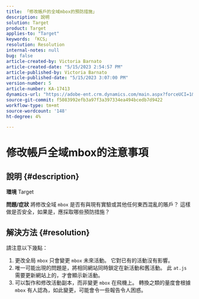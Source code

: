 ```yaml
---
title: 「修改帳戶的全域mbox的預防措施」
description: 說明
solution: Target
product: Target
applies-to: "Target"
keywords: 「KCS」
resolution: Resolution
internal-notes: null
bug: false
article-created-by: Victoria Barnato
article-created-date: "5/15/2023 2:54:57 PM"
article-published-by: Victoria Barnato
article-published-date: "5/15/2023 3:07:00 PM"
version-number: 5
article-number: KA-17413
dynamics-url: "https://adobe-ent.crm.dynamics.com/main.aspx?forceUCI=1&pagetype=entityrecord&etn=knowledgearticle&id=c2d60e72-30f3-ed11-8848-6045bd006ce9"
source-git-commit: f5083992efb3a97f3a397334ea494bcedb7d9422
workflow-type: tm+mt
source-wordcount: '148'
ht-degree: 4%

---
```


# 修改帳戶全域mbox的注意事項

## 說明 {#description}

<b>環境</b>
Target


<b>問題/症狀</b>
將修改全域 `mbox` 是否有與現有實驗或其他任何東西混亂的賬戶？ 這樣做是否安全，如果是，應採取哪些預防措施？


## 解決方法 {#resolution}


請注意以下幾點：

1. 更改全局 `mbox` 只會變更 `mbox` 未來活動。 它對已有的活動沒有影響。
2. 唯一可能出現的問題是，將相同網站同時鎖定在新活動和舊活動。 此 `at.js` 需要更新網站上的，才會顯示新活動。
3. 可以製作和修改活動副本，而非變更 `mbox` 在飛機上。 轉換之類的量度會根據 `mbox` 有人認為，如此變更，可能會令一些報告令人困惑。

